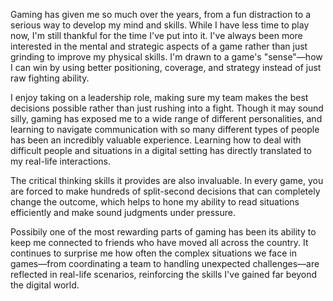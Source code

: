 Gaming has given me so much over the years, from a fun distraction to a serious way to develop my mind and skills. While I have less time to play now, I'm still thankful for the time I've put into it. I've always been more interested in the mental and strategic aspects of a game rather than just grinding to improve my physical skills. I'm drawn to a game's "sense"—how I can win by using better positioning, coverage, and strategy instead of just raw fighting ability.

I enjoy taking on a leadership role, making sure my team makes the best decisions possible rather than just rushing into a fight. Though it may sound silly, gaming has exposed me to a wide range of different personalities, and learning to navigate communication with so many different types of people has been an incredibly valuable experience. Learning how to deal with difficult people and situations in a digital setting has directly translated to my real-life interactions.

The critical thinking skills it provides are also invaluable. In every game, you are forced to make hundreds of split-second decisions that can completely change the outcome, which helps to hone my ability to read situations efficiently and make sound judgments under pressure.

Possibily one of the most rewarding parts of gaming has been its ability to keep me connected to friends who have moved all across the country. It continues to surprise me how often the complex situations we face in games—from coordinating a team to handling unexpected challenges—are reflected in real-life scenarios, reinforcing the skills I've gained far beyond the digital world.
